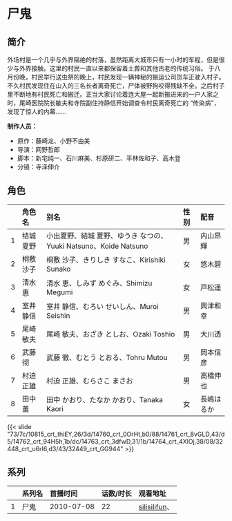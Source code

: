 # 尸鬼


## 简介

外场村是一个几乎与外界隔绝的村落，虽然距离大城市只有一小时的车程，但是很少与外界接触。这里的村民一直以来都保留着土葬和其他古老的传统习俗。
于八月份晚，村民举行送虫祭的晚上，村民发现一辆神秘的搬运公司货车正驶入村子。不久村民发现住在山入的三名长者离奇死亡，尸体被野狗咬得残缺不全。之后村子里不断地有村民死亡和搬迁。正当大家讨论着连大屋一起新搬进来的一户人家之时，尾崎医院院长敏夫和寺院副住持静信开始调查令村民离奇死亡的 “传染病”，发现了惊人的内幕……

**制作人员：**
- 原作：藤崎龙、小野不由美
- 导演：网野哲郎
- 脚本：新宅纯一、石川麻美、杉原研二、平林佐和子、高木登
- 分镜：寺泽伸介

## 角色

|     |   角色名   |   别名  | 性别 |  配音  |
|:--- |:------  |:----      |:---  |:--   |
| 1 | 结城夏野 | 小出夏野、結城 夏野、ゆうき なつの、Yuuki Natsuno、Koide Natsuno | 男 | 内山昂輝 |
| 2 | 桐敷沙子 | 桐敷 沙子、きりしき すなこ、Kirishiki Sunako | 女 | 悠木碧 |
| 3 | 清水惠 | 清水 恵、しみず めぐみ、Shimizu Megumi | 女 | 戸松遥 |
| 4 | 室井静信 | 室井 静信、むろい せいしん、Muroi Seishin | 男 | 興津和幸 |
| 5 | 尾崎敏夫 | 尾崎 敏夫、おざき としお、Ozaki Toshio | 男 | 大川透 |
| 6 | 武藤彻 | 武藤 徹、むとう とおる、Tohru Mutou | 男 | 岡本信彦 |
| 7 | 村迫正雄 | 村迫 正雄、むらさこ まさお | 男 | 高橋伸也 |
| 8 | 田中薰 | 田中 かおり、たなか かおり、Tanaka Kaori | 女 | 長嶋はるか |

{{< slide "73/7c/10815_crt_thiEY,26/3d/14760_crt_0OrHt,b0/88/14761_crt_8vGLD,43/d5/14762_crt_94H5h,1b/dc/14763_crt_3dfwD,31/1b/14764_crt_4XlOj,38/08/32448_crt_u6rI6,d3/43/32449_crt_GG944" >}}

## 系列

|     |   系列名   |   首播时间  | 话数/时长  | 观看地址 |
|:---  |:------    |:----      |:---       |:---  |
| 1 | 尸鬼 | 2010-07-08 | 22 | [silisilifun](https://www.silisilifun.com/vodsearch/?wd=尸鬼)、  |



